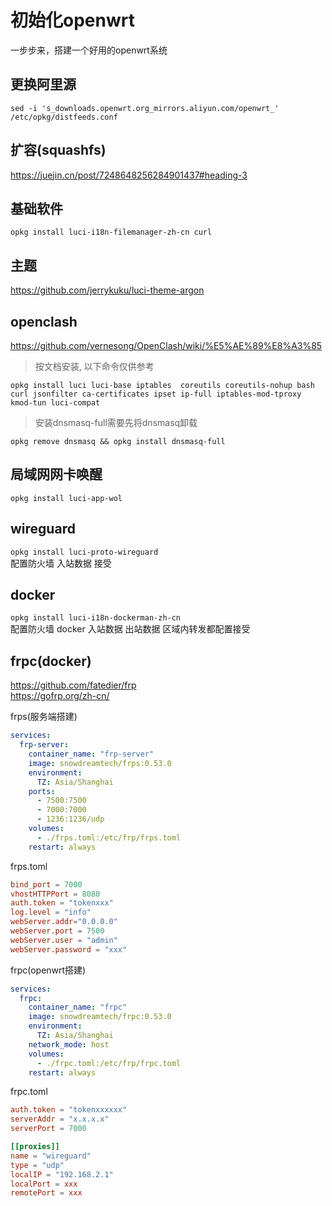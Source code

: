 # 初始化openwrt
 一步步来，搭建一个好用的openwrt系统
##

## 更换阿里源  
```
sed -i 's_downloads.openwrt.org_mirrors.aliyun.com/openwrt_' /etc/opkg/distfeeds.conf
```

## 扩容(squashfs)
https://juejin.cn/post/7248648256284901437#heading-3

## 基础软件
`opkg install luci-i18n-filemanager-zh-cn curl`

## 主题
https://github.com/jerrykuku/luci-theme-argon

## openclash
https://github.com/vernesong/OpenClash/wiki/%E5%AE%89%E8%A3%85
> 按文档安装, 以下命令仅供参考  

`opkg install luci luci-base iptables  coreutils coreutils-nohup bash curl jsonfilter ca-certificates ipset ip-full iptables-mod-tproxy kmod-tun luci-compat`
> 安装dnsmasq-full需要先将dnsmasq卸载  

`opkg remove dnsmasq && opkg install dnsmasq-full`


## 局域网网卡唤醒
`opkg install luci-app-wol`

## wireguard
`opkg install luci-proto-wireguard`  
配置防火墙 入站数据 接受

## docker
`opkg install luci-i18n-dockerman-zh-cn`  
配置防火墙 docker 入站数据	出站数据	区域内转发都配置接受

## frpc(docker)
https://github.com/fatedier/frp  
https://gofrp.org/zh-cn/  

frps(服务端搭建)
```yaml
services:
  frp-server:
    container_name: "frp-server"
    image: snowdreamtech/frps:0.53.0
    environment:
      TZ: Asia/Shanghai
    ports:
      - 7500:7500
      - 7000:7000
      - 1236:1236/udp
    volumes:
      - ./frps.toml:/etc/frp/frps.toml
    restart: always
```

frps.toml
```toml
bind_port = 7000
vhostHTTPPort = 8080
auth.token = "tokenxxx"
log.level = "info"
webServer.addr="0.0.0.0"
webServer.port = 7500
webServer.user = "admin"
webServer.password = "xxx"
```

frpc(openwrt搭建)
```yaml
services:
  frpc:
    container_name: "frpc"
    image: snowdreamtech/frpc:0.53.0
    environment:
      TZ: Asia/Shanghai
    network_mode: host
    volumes:
      - ./frpc.toml:/etc/frp/frpc.toml
    restart: always
```
frpc.toml
```toml
auth.token = "tokenxxxxxx"
serverAddr = "x.x.x.x"
serverPort = 7000

[[proxies]]
name = "wireguard"
type = "udp"
localIP = "192.168.2.1"
localPort = xxx
remotePort = xxx
```